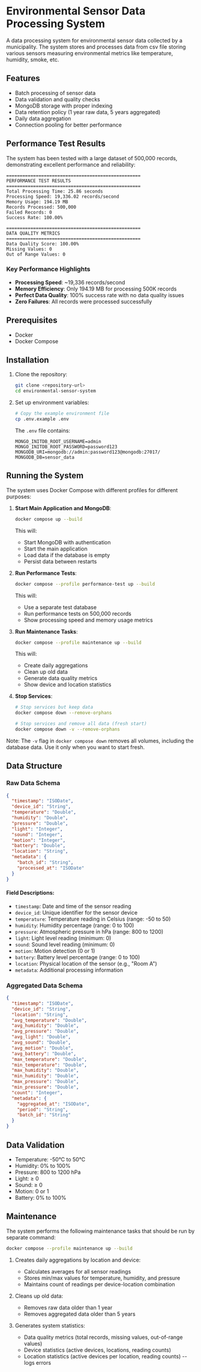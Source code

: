 # Environmental Sensor Data Processing System

A data processing system for environmental sensor data collected by a municipality. The system stores and processes data from csv file storing various sensors measuring environmental metrics like temperature, humidity, smoke, etc.

## Features

- Batch processing of sensor data
- Data validation and quality checks
- MongoDB storage with proper indexing
- Data retention policy (1 year raw data, 5 years aggregated)
- Daily data aggregation
- Connection pooling for better performance

## Performance Test Results

The system has been tested with a large dataset of 500,000 records, demonstrating excellent performance and reliability:

```
==================================================
PERFORMANCE TEST RESULTS
==================================================
Total Processing Time: 25.86 seconds
Processing Speed: 19,336.02 records/second
Memory Usage: 194.19 MB
Records Processed: 500,000
Failed Records: 0
Success Rate: 100.00%

==================================================
DATA QUALITY METRICS
==================================================
Data Quality Score: 100.00%
Missing Values: 0
Out of Range Values: 0
```

### Key Performance Highlights

- **Processing Speed**: ~19,336 records/second
- **Memory Efficiency**: Only 194.19 MB for processing 500K records
- **Perfect Data Quality**: 100% success rate with no data quality issues
- **Zero Failures**: All records were processed successfully

## Prerequisites

- Docker
- Docker Compose

## Installation

1. Clone the repository:
   ```bash
   git clone <repository-url>
   cd environmental-sensor-system
   ```

2. Set up environment variables:
   ```bash
   # Copy the example environment file
   cp .env.example .env
   ```
   The `.env` file contains:
   ```
   MONGO_INITDB_ROOT_USERNAME=admin
   MONGO_INITDB_ROOT_PASSWORD=password123
   MONGODB_URI=mongodb://admin:password123@mongodb:27017/
   MONGODB_DB=sensor_data
   ```

## Running the System

The system uses Docker Compose with different profiles for different purposes:

1. **Start Main Application and MongoDB**:
   ```bash
   docker compose up --build
   ```
   This will:
   - Start MongoDB with authentication
   - Start the main application
   - Load data if the database is empty
   - Persist data between restarts

2. **Run Performance Tests**:
   ```bash
   docker compose --profile performance-test up --build
   ```
   This will:
   - Use a separate test database
   - Run performance tests on 500,000 records
   - Show processing speed and memory usage metrics

3. **Run Maintenance Tasks**:
   ```bash
   docker compose --profile maintenance up --build
   ```
   This will:
   - Create daily aggregations
   - Clean up old data
   - Generate data quality metrics
   - Show device and location statistics

4. **Stop Services**:
   ```bash
   # Stop services but keep data
   docker compose down --remove-orphans

   # Stop services and remove all data (fresh start)
   docker compose down -v --remove-orphans
   ```

Note: The `-v` flag in `docker compose down` removes all volumes, including the database data. Use it only when you want to start fresh.

## Data Structure

### Raw Data Schema
```json
{
  "timestamp": "ISODate",
  "device_id": "String",
  "temperature": "Double",
  "humidity": "Double",
  "pressure": "Double",
  "light": "Integer",
  "sound": "Integer",
  "motion": "Integer",
  "battery": "Double",
  "location": "String",
  "metadata": {
    "batch_id": "String",
    "processed_at": "ISODate"
  }
}
```

#### Field Descriptions:
- `timestamp`: Date and time of the sensor reading
- `device_id`: Unique identifier for the sensor device
- `temperature`: Temperature reading in Celsius (range: -50 to 50)
- `humidity`: Humidity percentage (range: 0 to 100)
- `pressure`: Atmospheric pressure in hPa (range: 800 to 1200)
- `light`: Light level reading (minimum: 0)
- `sound`: Sound level reading (minimum: 0)
- `motion`: Motion detection (0 or 1)
- `battery`: Battery level percentage (range: 0 to 100)
- `location`: Physical location of the sensor (e.g., "Room A")
- `metadata`: Additional processing information

### Aggregated Data Schema
```json
{
  "timestamp": "ISODate",
  "device_id": "String",
  "location": "String",
  "avg_temperature": "Double",
  "avg_humidity": "Double",
  "avg_pressure": "Double",
  "avg_light": "Double",
  "avg_sound": "Double",
  "avg_motion": "Double",
  "avg_battery": "Double",
  "max_temperature": "Double",
  "min_temperature": "Double",
  "max_humidity": "Double",
  "min_humidity": "Double",
  "max_pressure": "Double",
  "min_pressure": "Double",
  "count": "Integer",
  "metadata": {
    "aggregated_at": "ISODate",
    "period": "String",
    "batch_id": "String"
  }
}
```

## Data Validation

- Temperature: -50°C to 50°C
- Humidity: 0% to 100%
- Pressure: 800 to 1200 hPa
- Light: ≥ 0
- Sound: ≥ 0
- Motion: 0 or 1
- Battery: 0% to 100%

## Maintenance

The system performs the following maintenance tasks that should be run by separate command:
```bash
docker compose --profile maintenance up --build
```
1. Creates daily aggregations by location and device:
   - Calculates averages for all sensor readings
   - Stores min/max values for temperature, humidity, and pressure
   - Maintains count of readings per device-location combination

2. Cleans up old data:
   - Removes raw data older than 1 year
   - Removes aggregated data older than 5 years

3. Generates system statistics:
   - Data quality metrics (total records, missing values, out-of-range values)
   - Device statistics (active devices, locations, reading counts)
   - Location statistics (active devices per location, reading counts)
   -- logs errors



